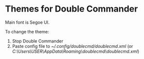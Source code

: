 # Themes for Double Commander

Main font is Segoe UI.

To change the theme:

1. Stop Double Commander
2. Paste config file to *~/.config/doublecmd/doublecmd.xml* (or *C:\Users\USER\AppData\Roaming\doublecmd\doublecmd.xml*)

